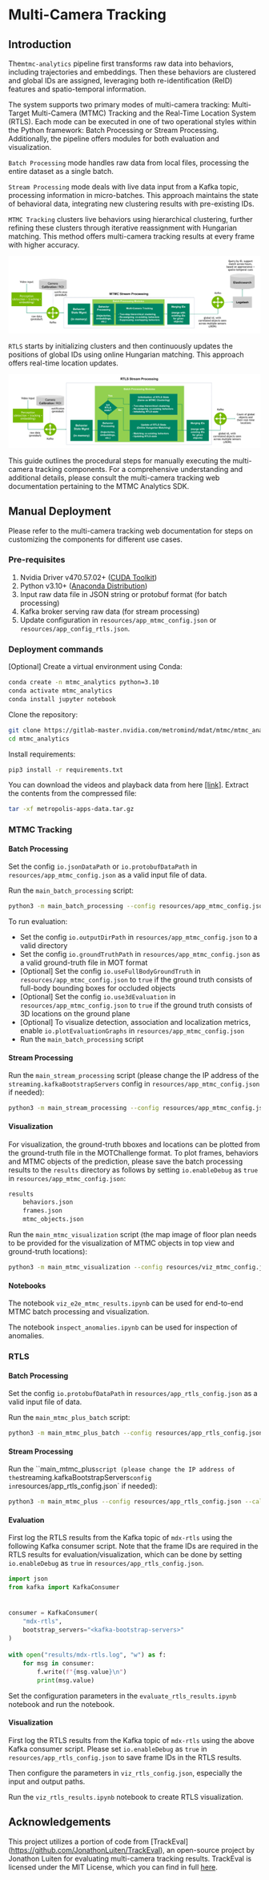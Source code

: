 # Multi-Camera Tracking

## Introduction

The`mtmc-analytics` pipeline first transforms raw data into behaviors, including trajectories and embeddings. Then these behaviors are clustered and global IDs are assigned, leveraging both re-identification (ReID) features and spatio-temporal information.

The system supports two primary modes of multi-camera tracking: Multi-Target Multi-Camera (MTMC) Tracking and the Real-Time Location System (RTLS). Each mode can be executed in one of two operational styles within the Python framework: Batch Processing or Stream Processing. Additionally, the pipeline offers modules for both evaluation and visualization.

``Batch Processing`` mode handles raw data from local files, processing the entire dataset as a single batch.

``Stream Processing`` mode deals with live data input from a Kafka topic, processing information in micro-batches. This approach maintains the state of behavioral data, integrating new clustering results with pre-existing IDs.

``MTMC Tracking`` clusters live behaviors using hierarchical clustering, further refining these clusters through iterative reassignment with Hungarian matching. This method offers multi-camera tracking results at every frame with higher accuracy.

![Multi-Target Multi-Camera (MTMC) Tracking Architecture](./images/mtmc_architecture.png)

``RTLS`` starts by initializing clusters and then continuously updates the positions of global IDs using online Hungarian matching. This approach offers real-time location updates.

![Real-Time Location System (RTLS) Architecture](./images/rtls_architecture.png)

This guide outlines the procedural steps for manually executing the multi-camera tracking components. For a comprehensive understanding and additional details, please consult the multi-camera tracking web documentation pertaining to the MTMC Analytics SDK.

## Manual Deployment

Please refer to the multi-camera tracking web documentation for steps on customizing the components for different use cases.

### Pre-requisites

1. Nvidia Driver v470.57.02+ ([CUDA Toolkit](https://developer.nvidia.com/cuda-toolkit-archive))
2. Python v3.10+ ([Anaconda Distribution](https://www.anaconda.com/products/distribution))
3. Input raw data file in JSON string or protobuf format (for batch processing)
4. Kafka broker serving raw data (for stream processing)
5. Update configuration in `resources/app_mtmc_config.json` or `resources/app_config_rtls.json`.

### Deployment commands

[Optional] Create a virtual environment using Conda:

```bash
conda create -n mtmc_analytics python=3.10
conda activate mtmc_analytics
conda install jupyter notebook
```

Clone the repository:

```bash
git clone https://gitlab-master.nvidia.com/metromind/mdat/mtmc/mtmc_analytics.git
cd mtmc_analytics
```

Install requirements:

```bash
pip3 install -r requirements.txt
```

You can download the videos and playback data from here [[link]](https://registry.ngc.nvidia.com/orgs/nfgnkvuikvjm/teams/mdx-v2-0/resources/metropolis-apps-sample-input-data/files). Extract the contents from the compressed file:

```bash
tar -xf metropolis-apps-data.tar.gz
```

### MTMC Tracking

#### Batch Processing

Set the config `io.jsonDataPath` or `io.protobufDataPath` in `resources/app_mtmc_config.json` as a valid input file of data.

Run the `main_batch_processing` script:

```bash
python3 -m main_batch_processing --config resources/app_mtmc_config.json --calibration resources/calibration_building_k.json
```

To run evaluation: 
* Set the config `io.outputDirPath` in `resources/app_mtmc_config.json` to a valid directory
* Set the config `io.groundTruthPath` in `resources/app_mtmc_config.json` as a valid ground-truth file in MOT format
* [Optional] Set the config `io.useFullBodyGroundTruth` in `resources/app_mtmc_config.json` to `true` if the ground truth consists of full-body bounding boxes for occluded objects
* [Optional] Set the config `io.use3dEvaluation` in `resources/app_mtmc_config.json` to `true` if the ground truth consists of 3D locations on the ground plane
* [Optional] To visualize detection, association and localization metrics, enable `io.plotEvaluationGraphs` in `resources/app_mtmc_config.json`
* Run the `main_batch_processing` script

#### Stream Processing

Run the `main_stream_processing` script (please change the IP address of the `streaming.kafkaBootstrapServers` config in `resources/app_mtmc_config.json` if needed):

```bash
python3 -m main_stream_processing --config resources/app_mtmc_config.json --calibration resources/calibration_building_k.json
```

#### Visualization

For visualization, the ground-truth bboxes and locations can be plotted from the ground-truth file in the MOTChallenge format. To plot frames, behaviors and MTMC objects of the prediction, please save the batch processing results to the `results` directory as follows by setting `io.enableDebug` as `true` in `resources/app_mtmc_config.json`:

```bash
results
    behaviors.json
    frames.json
    mtmc_objects.json
```

Run the `main_mtmc_visualization` script (the map image of floor plan needs to be provided for the visualization of MTMC objects in top view and ground-truth locations):

```bash
python3 -m main_mtmc_visualization --config resources/viz_mtmc_config.json --calibration resources/calibration_building_k.json
```

#### Notebooks

The notebook `viz_e2e_mtmc_results.ipynb` can be used for end-to-end MTMC batch processing and visualization.

The notebook `inspect_anomalies.ipynb` can be used for inspection of anomalies.

### RTLS

#### Batch Processing

Set the config `io.protobufDataPath` in `resources/app_rtls_config.json` as a valid input file of data.

Run the `main_mtmc_plus_batch` script:

```bash
python3 -m main_mtmc_plus_batch --config resources/app_rtls_config.json --calibration resources/calibration_retail_synthetic.json
```

#### Stream Processing

Run the ``main_mtmc_plus` script (please change the IP address of the `streaming.kafkaBootstrapServers` config in `resources/app_rtls_config.json` if needed):

```bash
python3 -m main_mtmc_plus --config resources/app_rtls_config.json --calibration resources/calibration_retail_synthetic.json
```

#### Evaluation

First log the RTLS results from the Kafka topic of `mdx-rtls` using the following Kafka consumer script. Note that the frame IDs are required in the RTLS results for evaluation/visualization, which can be done by setting `io.enableDebug` as `true` in `resources/app_rtls_config.json`.

```python
import json
from kafka import KafkaConsumer


consumer = KafkaConsumer(
    "mdx-rtls",
    bootstrap_servers="<kafka-bootstrap-servers>"
)

with open("results/mdx-rtls.log", "w") as f:
    for msg in consumer:
        f.write(f"{msg.value}\n")
        print(msg.value)
```

Set the configuration parameters in the `evaluate_rtls_results.ipynb` notebook and run the notebook. 

#### Visualization

First log the RTLS results from the Kafka topic of `mdx-rtls` using the above Kafka consumer script. Please set `io.enableDebug` as `true` in `resources/app_rtls_config.json` to save frame IDs in the RTLS results.

Then configure the parameters in `viz_rtls_config.json`, especially the input and output paths.

Run the `viz_rtls_results.ipynb` notebook to create RTLS visualization.

## Acknowledgements

This project utilizes a portion of code from [TrackEval] (https://github.com/JonathonLuiten/TrackEval), an open-source project by Jonathon Luiten for evaluating multi-camera tracking results. 
TrackEval is licensed under the MIT License, which you can find in full [here](https://github.com/JonathonLuiten/TrackEval/blob/master/LICENSE).
